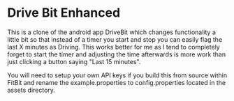 # Drive Bit Enhanced
This is a clone of the android app DriveBit which changes functionality a little bit so that instead of a timer you start and stop you can easily flag the last X minutes as Driving. This works better for me as I tend to completely forget to start the timer and adjusting the time afterwards is more work than just clicking a button saying "Last 15 minutes".

You will need to setup your own API keys if you build this from source within FitBit and rename the example.properties to config.properties located in the assets directory.
